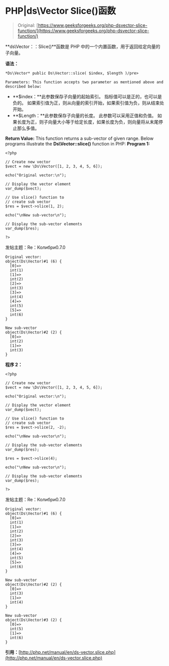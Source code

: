# PHP|ds\Vector Slice()函数

> Original: [https://www.geeksforgeeks.org/php-dsvector-slice-function/](https://www.geeksforgeeks.org/php-dsvector-slice-function/)

**ds\Vector：：Slice()**函数是 PHP 中的一个内置函数，用于返回给定向量的子向量。

**语法：**

```
*Ds\Vector* public Ds\Vector::slice( $index, $length )/pre>

Parameters: This function accepts two parameter as mentioned above and described below:

```

*   **$index：**此参数保存子向量的起始索引。 指标值可以是正的，也可以是负的。 如果索引值为正，则从向量的索引开始，如果索引值为负，则从结束处开始。
*   **$Length：**此参数保存子向量的长度。 此参数可以采用正值和负值。 如果长度为正，则子向量大小等于给定长度，如果长度为负，则向量将从末尾停止那么多值。

**Return Value:** This function returns a sub-vector of given range. Below programs illustrate the **Ds\Vector::slice()** function in PHP: **Program 1:**

```
<?php 

// Create new vector 
$vect = new \Ds\Vector([1, 2, 3, 4, 5, 6]); 

echo("Original vector:\n"); 

// Display the vector element 
var_dump($vect); 

// Use slice() function to  
// create sub vector 
$res = $vect->slice(1, 2); 

echo("\nNew sub-vector\n"); 

// Display the sub-vector elements 
var_dump($res); 

?> 
```

发帖主题：Re：Колибри0.7.0

```
Original vector:
object(Ds\Vector)#1 (6) {
  [0]=>
  int(1)
  [1]=>
  int(2)
  [2]=>
  int(3)
  [3]=>
  int(4)
  [4]=>
  int(5)
  [5]=>
  int(6)
}

New sub-vector
object(Ds\Vector)#2 (2) {
  [0]=>
  int(2)
  [1]=>
  int(3)
}

```

**程序 2：**

```
<?php

// Create new vector
$vect = new \Ds\Vector([1, 2, 3, 4, 5, 6]);

echo("Original vector:\n");

// Display the vector element
var_dump($vect);

// Use slice() function to 
// create sub vector
$res = $vect->slice(2, -2);

echo("\nNew sub-vector\n");

// Display the sub-vector elements
var_dump($res);

$res = $vect->slice(4);

echo("\nNew sub-vector\n");

// Display the sub-vector elements
var_dump($res);

?>
```

发帖主题：Re：Колибри0.7.0

```
Original vector:
object(Ds\Vector)#1 (6) {
  [0]=>
  int(1)
  [1]=>
  int(2)
  [2]=>
  int(3)
  [3]=>
  int(4)
  [4]=>
  int(5)
  [5]=>
  int(6)
}

New sub-vector
object(Ds\Vector)#2 (2) {
  [0]=>
  int(3)
  [1]=>
  int(4)
}

New sub-vector
object(Ds\Vector)#3 (2) {
  [0]=>
  int(5)
  [1]=>
  int(6)
}

```

**引用：**[http://php.net/manual/en/ds-vector.slice.php](http://php.net/manual/en/ds-vector.slice.php)